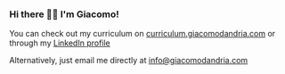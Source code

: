### Hi there 👋🏼 I'm Giacomo!

You can check out my curriculum on [curriculum.giacomodandria.com](https://curriculum.giacomodandria.com) or through my [LinkedIn profile](https://www.linkedin.com/in/giacomodandria/)

Alternatively, just email me directly at [info@giacomodandria.com](mailto:info@giacomodandria.com)
